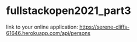 # fullstackopen2021_part3

link to your online application:
https://serene-cliffs-61646.herokuapp.com/api/persons
